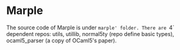 # Marple

The source code of Marple is under `marple' folder. There are `4` dependent repos: utils, utillib, normal5ty (repo define basic types), ocaml5_parser (a copy of OCaml5's paper).
